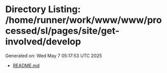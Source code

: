 # Directory Listing: /home/runner/work/www/www/processed/sl/pages/site/get-involved/develop
Generated on: Wed May  7 05:17:53 UTC 2025

- [README.md](README.md)
